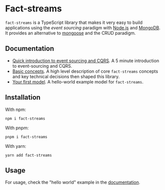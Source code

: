 # Fact-streams

`fact-streams` is a TypeScript library that makes it very easy to build applications using the *event sourcing* paradigm with [Node.js](https://nodejs.org) and [MongoDB](https://www.mongodb.org/). It provides an alternative to [mongoose](https://mongoosejs.com/) and the CRUD paradigm.

## Documentation

- [Quick introduction to event sourcing and CQRS](docs/crud-vs-event-sourcing/crud-vs-event-sourcing.md). A 5 minute introduction to event-sourcing and CQRS.
- [Basic concepts](docs/basic-concepts/basic-concepts.md). A high level description of core `fact-streams` concepts and key technical decisions then shaped this library.
- [Your first model](docs/hello-world/hello-world.md). A hello-world example model for `fact-streams`.
<!-- - [Crafting commands](docs\crafting-commands\crafting-commands.md). Describes a pragmatic approach to building real-world database models with `fact-streams`. It covers runtime type validation, type coercion and integration with external systems. -->
<!-- - [Read views](). Describes a pragmatic approach to writing the read-views of your models -->

## Installation

With npm:
```
npm i fact-streams
```

With pnpm:
```
pnpm i fact-streams
```

With yarn:
```
yarn add fact-streams
```

## Usage

For usage, check the "hello world" example in the [documentation](/docs/hello-world/).
